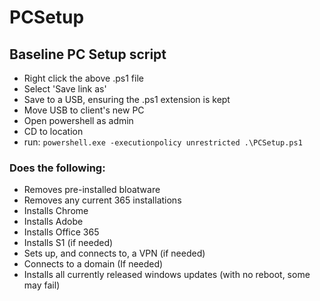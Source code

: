 # PCSetup
## Baseline PC Setup script

- Right click the above .ps1 file
- Select 'Save link as'
- Save to a USB, ensuring the .ps1 extension is kept
- Move USB to client's new PC
- Open powershell as admin  
- CD to location
- run: `powershell.exe -executionpolicy unrestricted .\PCSetup.ps1`

### Does the following:  
  - Removes pre-installed bloatware  
  - Removes any current 365 installations  
  - Installs Chrome  
  - Installs Adobe  
  - Installs Office 365  
  - Installs S1 (if needed)  
  - Sets up, and connects to, a VPN (if needed)  
  - Connects to a domain (If needed)  
  - Installs all currently released windows updates (with no reboot, some may fail)
